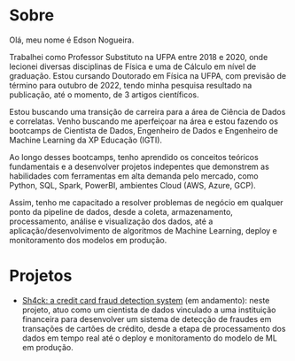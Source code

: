 # Sobre 
Olá, meu nome é Edson Nogueira.

Trabalhei como Professor Substituto na UFPA entre 2018 e 2020, onde lecionei diversas disciplinas de Física e uma de Cálculo em nível de graduação. Estou 
cursando Doutorado em Física na UFPA, com previsão de término para outubro de 2022, tendo minha pesquisa resultado na publicação, até o momento, de 3 
artigos científicos.

Estou buscando uma transição de carreira para a área de Ciência de Dados e correlatas. Venho buscando me aperfeiçoar na área e estou fazendo os bootcamps 
de Cientista de Dados, Engenheiro de Dados e Engenheiro de Machine Learning da XP Educação (IGTI).

Ao longo desses bootcamps, tenho aprendido os conceitos teóricos fundamentais e a desenvolver projetos indepentes que demonstrem as habilidades com 
ferramentas em alta demanda pelo mercado, como Python, SQL, Spark, PowerBI, ambientes Cloud (AWS, Azure, GCP).

Assim, tenho me capacitado a resolver problemas de negócio  em qualquer ponto da pipeline de dados, desde a coleta, armazenamento, processamento, análise e 
visualização dos dados, até a aplicação/desenvolvimento de algoritmos de Machine Learning, deploy e monitoramento dos modelos em produção.

# Projetos

- [Sh4ck: a credit card fraud detection system](../../../credit_card_fraud_detection/) (em andamento): neste projeto, atuo como um cientista de dados 
vinculado a uma instituição financeira para desenvolver um sistema de detecção de fraudes em transações de cartões de crédito, desde a etapa de 
processamento dos dados em tempo real até o deploy e monitoramento do modelo de ML em produção.
